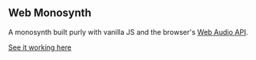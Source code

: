 ## Web Monosynth
A monosynth built purly with vanilla JS and the browser's [Web Audio API]([url](https://developer.mozilla.org/en-US/docs/Web/API/Web_Audio_API)).

[See it working here]([url](https://codepen.io/BrandonMathis/pen/oNrBQjL))
